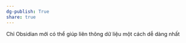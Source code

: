 ```yaml
---
dg-publish: True
share: true
---
```

Chỉ Obsidian mới có thể giúp liên thông dữ liệu một cách dễ dàng nhất
